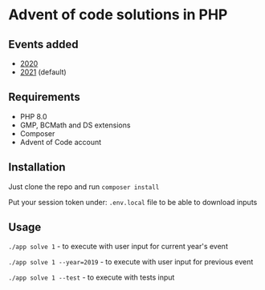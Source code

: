 # Advent of code solutions in PHP

## Events added

- [2020](https://adventofcode.com/2020)
- [2021](https://adventofcode.com/2021) (default)

## Requirements

- PHP 8.0
- GMP, BCMath and DS extensions
- Composer
- Advent of Code account

## Installation

Just clone the repo and run `composer install`

Put your session token under: `.env.local` file to be able to download inputs

## Usage

`./app solve 1` - to execute with user input for current year's event

`./app solve 1 --year=2019` - to execute with user input for previous event

`./app solve 1 --test` - to execute with tests input
